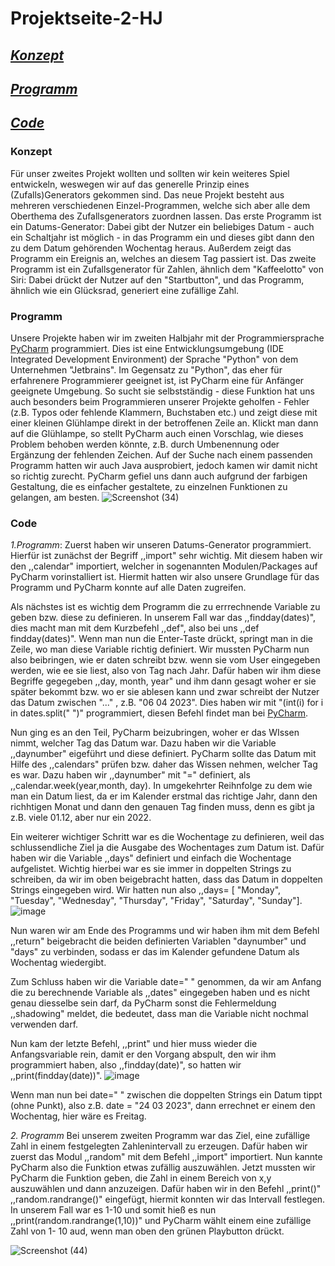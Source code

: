 # Projektseite-2-HJ

## [_Konzept_](#Konzept)
## [_Programm_](#Programm)
## [_Code_](#Code)

### Konzept <a name="Konzept"></a>
Für unser zweites Projekt wollten und sollten wir kein weiteres Spiel entwickeln, weswegen wir auf das generelle Prinzip eines (Zufalls)Generators gekommen sind. Das neue Projekt besteht aus mehreren verschiedenen Einzel-Programmen, welche sich aber alle dem Oberthema des Zufallsgenerators zuordnen lassen.
Das erste Programm ist ein Datums-Generator: Dabei gibt der Nutzer ein beliebiges Datum - auch ein Schaltjahr ist möglich - in das Programm ein und dieses gibt dann den zu dem Datum gehörenden Wochentag heraus. Außerdem zeigt das Programm ein Ereignis an, welches an diesem Tag passiert ist.
Das zweite Programm ist ein Zufallsgenerator für Zahlen, ähnlich dem "Kaffeelotto" von Siri: Dabei drückt der Nutzer auf den "Startbutton", und das Programm, ähnlich wie ein Glücksrad, generiert eine zufällige Zahl.

### Programm <a name="Programmm"></a>
Unsere Projekte haben wir im zweiten Halbjahr mit der Programmiersprache [PyCharm](https://www.jetbrains.com/pycharm/promo/?msclkid=cf1f147d283316267af377c347d0267c&utm_source=bing&utm_medium=cpc&utm_campaign=EMEA_en_DE_PyCharm_Branded&utm_term=pycharm&utm_content=pycharm) programmiert. Dies ist eine Entwicklungsumgebung (IDE Integrated Development Environment) der Sprache "Python" von dem Unternehmen "Jetbrains". Im Gegensatz zu "Python", das eher für erfahrenere Programmierer geeignet ist, ist PyCharm eine für Anfänger geeignete Umgebung. So sucht sie selbstständig - diese Funktion hat uns auch besonders beim Programmieren unserer Projekte geholfen - Fehler (z.B. Typos oder fehlende Klammern, Buchstaben etc.) und zeigt diese mit einer kleinen Glühlampe direkt in der betroffenen Zeile an. Klickt man dann auf die Glühlampe, so stellt PyCharm auch einen Vorschlag, wie dieses Problem behoben werden könnte, z.B. durch Umbenennung oder Ergänzung der fehlenden Zeichen. Auf der Suche nach einem passenden Programm hatten wir auch Java ausprobiert, jedoch kamen wir damit nicht so richtig zurecht. PyCharm gefiel uns dann auch aufgrund der farbigen Gestaltung, die es einfacher gestaltete, zu einzelnen Funktionen zu gelangen, am besten.
![Screenshot (34)](https://user-images.githubusercontent.com/111355300/221171875-94ad2a43-4244-4aaa-acfc-0f11cbaa430c.png)


### Code <a name="Code"></a>
*1.Programm*: 
Zuerst haben wir unseren Datums-Generator programmiert. Hierfür ist zunächst der Begriff ,,import" sehr wichtig. Mit diesem haben wir den ,,calendar" importiert, welcher in sogenannten Modulen/Packages auf PyCharm vorinstalliert ist. Hiermit hatten wir also unsere Grundlage für das Programm und PyCharm konnte auf alle Daten zugreifen. 

Als nächstes ist es wichtig dem Programm die zu errrechnende Variable zu geben bzw. diese zu definieren. In unserem Fall war das ,,findday(dates)", dies macht man mit dem Kurzbefehl ,,def", also bei uns ,,def findday(dates)". Wenn man nun die Enter-Taste drückt, springt man in die Zeile, wo man diese Variable richtig definiert. Wir mussten PyCharm nun also beibringen, wie er daten schreibt bzw. wenn sie vom User eingegeben werden, wie ee sie liest, also von Tag nach Jahr. Dafür haben wir ihm diese Begriffe gegegeben ,,day, month, year" und ihm dann gesagt woher er sie später bekommt bzw. wo er sie ablesen kann und zwar schreibt der Nutzer das Datum zwischen "..." , z.B. "06 04 2023". Dies haben wir mit "(int(i) for i in dates.split(" ")" programmiert, diesen Befehl findet man bei [PyCharm](https://www.jetbrains.com/pycharm/promo/?). 

Nun ging es an den Teil, PyCharm beizubringen, woher er das WIssen nimmt, welcher Tag das Datum war. Dazu haben wir die Variable ,,daynumber" eigeführt und diese definiert. PyCharm sollte das Datum mit Hilfe des ,,calendars" prüfen bzw. daher das Wissen nehmen, welcher Tag es war. Dazu haben wir ,,daynumber" mit "=" definiert, als ,,calendar.week(year,month, day). In umgekehrter Reihnfolge zu dem wie man ein Datum liest, da er im Kalender erstmal das richtige Jahr, dann den richhtigen Monat und dann den genauen Tag finden muss, denn es gibt ja z.B. viele 01.12, aber nur ein 2022. 

Ein weiterer wichtiger Schritt war es die Wochentage zu definieren, weil das schlussendliche Ziel ja die Ausgabe des Wochentages zum Datum ist. Dafür haben wir die Variable ,,days" definiert und einfach die Wochentage aufgelistet. Wichtig hierbei war es sie immer in doppelten Strings zu schreiben, da wir im oben beigebracht hatten, dass das Datum in doppelten Strings eingegeben wird. Wir hatten nun also ,,days= [ "Monday", "Tuesday", "Wednesday", "Thursday", "Friday", "Saturday", "Sunday"]. ![image](https://user-images.githubusercontent.com/111355300/227513927-e5a6e733-f687-4dbc-8512-c6b8bef3fc18.png)


Nun waren wir am Ende des Programms und wir haben ihm mit dem Befehl ,,return" beigebracht die beiden definierten Variablen "daynumber" und "days" zu verbinden, sodass er das im Kalender gefundene Datum als Wochentag wiedergibt.

Zum Schluss haben wir die Variable date=" " genommen, da wir am Anfang die zu berechnende Variable als ,,dates" eingegeben haben und es nicht genau diesselbe sein darf, da PyCharm sonst die Fehlermeldung ,,shadowing" meldet, die bedeutet, dass man die Variable nicht nochmal verwenden darf.

Nun kam der letzte Befehl, ,,print" und hier muss wieder die Anfangsvariable rein, damit er den Vorgang abspult, den wir ihm programmiert haben, also ,,findday(date)", so hatten wir ,,print(findday(date))". 
![image](https://user-images.githubusercontent.com/111355300/227514056-6a0f70cd-0e95-4419-8155-6c4a5e50bc77.png)


Wenn man nun bei date=" " zwischen die doppelten Strings ein Datum tippt (ohne Punkt), also z.B. date = "24 03 2023", dann errechnet er einem den Wochentag, hier wäre es Freitag.

*2. Programm*
Bei unserem zweiten Programm war das Ziel, eine zufällige Zahl in einem festgelegten Zahlenintervall zu erzeugen. Dafür haben wir zuerst das Modul ,,random" mit dem Befehl ,,import" importiert. Nun kannte PyCharm also die Funktion etwas zufällig auszuwählen. 
Jetzt mussten wir PyCharm die Funktion geben, die Zahl in einem Bereich von x,y auszuwählen und dann anzuzeigen. Dafür haben wir in den Befehl ,,print()" ,,random.randrange()" eingefügt, hiermit konnten wir das Intervall festlegen. In unserem Fall war es 1-10 und somit hieß es nun ,,print(random.randrange(1,10))" und PyCharm wählt einem eine zufällige Zahl von 1- 10 aud, wenn man oben den grünen Playbutton drückt.  

![Screenshot (44)](https://user-images.githubusercontent.com/111355300/229092760-f5ef8648-0277-4a86-8a8d-e4401d3cfeea.png)

